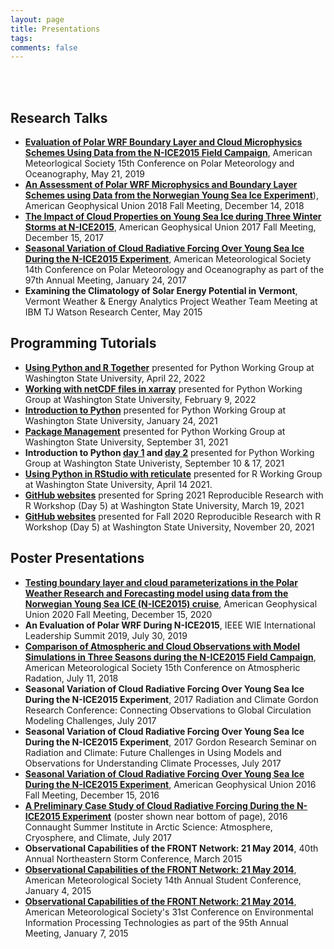 ```yaml
---
layout: page
title: Presentations
tags:
comments: false
---
```

<br><br>

## Research Talks
- [**Evaluation of Polar WRF Boundary Layer and Cloud Microphysics Schemes Using Data from the N-ICE2015 Field Campaign**](https://ams.confex.com/ams/15Polar/meetingapp.cgi/Paper/357933), American Meteorlogical Society 15th Conference on Polar Meteorology and Oceanography, May 21, 2019
- [**An Assessment of Polar WRF Microphysics and Boundary Layer Schemes using Data from the Norwegian Young Sea Ice Experiment**](https://agu.confex.com/agu/fm18/meetingapp.cgi/Paper/445412)), American Geophysical Union 2018 Fall Meeting, December 14, 2018
- [**The Impact of Cloud Properties on Young Sea Ice during Three Winter Storms at N-ICE2015**](https://agu.confex.com/agu/fm17/meetingapp.cgi/Paper/291590), American Geophysical Union 2017 Fall Meeting, December 15, 2017
- [**Seasonal Variation of Cloud Radiative Forcing Over Young Sea Ice During the N-ICE2015 Experiment**](https://ams.confex.com/ams/97Annual/webprogram/Paper313194.html), American Meteorological Society 14th Conference on Polar Meteorology and Oceanography as part of the 97th Annual Meeting, January 24, 2017
- **Examining the Climatology of Solar Energy Potential in Vermont**, Vermont Weather & Energy Analytics Project Weather Team Meeting at IBM TJ Watson Research Center, May 2015

## Programming Tutorials
- [**Using Python and R Together**](https://youtu.be/uu33RZIU8SE) presented for Python Working Group at Washington State University, April 22, 2022
- [**Working with netCDF files in xarray**](https://youtu.be/gd-a_GvOG0g) presented for Python Working Group at Washington State University, February 9, 2022
- [**Introduction to Python**](https://youtu.be/Vw0_zAzMhE8) presented for Python Working Group at Washington State University, January 24, 2021
- [**Package Management**](https://youtu.be/614MJmzlVGY) presented for Python Working Group at Washington State University, September 31, 2021
- **Introduction to Python [day 1](https://youtu.be/5YA29G6BCQw) and [day 2](https://youtu.be/kh0Pe9UqPkY)** presented for Python Working Group at Washington State Univeristy, September 10 & 17, 2021
- [**Using Python in RStudio with reticulate**](r-reticulate-tutorial.md) presented for R Working Group at Washington State University, April 14 2021.
- [**GitHub websites**](https://www.youtube.com/watch?v=tDdayIT6M2Y) presented for Spring 2021 Reproducible Research with R Workshop (Day 5) at Washington State University, March 19, 2021
- [**GitHub websites**](https://www.youtube.com/watch?v=SjY2krSo-80) presented for Fall 2020 Reproducible Research with R Workshop (Day 5) at Washington State University, November 20, 2021

## Poster Presentations
- [**Testing boundary layer and cloud parameterizations in the Polar Weather Research and Forecasting model using data from the Norwegian Young Sea ICE (N-ICE2015) cruise**](https://agu.confex.com/agu/fm20/meetingapp.cgi/Paper/748109), American Geophysical Union 2020 Fall Meeting, December 15, 2020
- **An Evaluation of Polar WRF During N-ICE2015**, IEEE WIE International Leadership Summit 2019, July 30, 2019
- [**Comparison of Atmospheric and Cloud Observations with Model Simulations in Three Seasons during the N-ICE2015 Field Campaign**](https://ams.confex.com/ams/15CLOUD15ATRAD/webprogram/Paper347736.html), American Meteorological Society 15th Conference on Atmospheric Radation, July 11, 2018 
- **Seasonal Variation of Cloud Radiative Forcing Over Young Sea Ice During the N-ICE2015 Experiment**, 2017 Radiation and Climate Gordon Research Conference: Connecting Observations to Global Circulation Modeling Challenges, July 2017
- **Seasonal Variation of Cloud Radiative Forcing Over Young Sea Ice During the N-ICE2015 Experiment**, 2017 Gordon Research Seminar on Radiation and Climate: Future Challenges in Using Models and Observations for Understanding Climate Processes, July 2017
- [**Seasonal Variation of Cloud Radiative Forcing Over Young Sea Ice During the N-ICE2015 Experiment**](https://agu.confex.com/agu/fm16/meetingapp.cgi/Paper/193050), American Geophysical Union 2016 Fall Meeting, December 15, 2016
- [**A Preliminary Case Study of Cloud Radiative Forcing During the N-ICE2015 Experiment**](https://www.candac.ca/create/ss2016/summerschool2016.html) (poster shown near bottom of page), 2016 Connaught Summer Institute in Arctic Science: Atmosphere, Cryosphere, and Climate, July 2017
- **Observational Capabilities of the FRONT Network: 21 May 2014**, 40th Annual Northeastern Storm Conference, March 2015 
- [**Observational Capabilities of the FRONT Network: 21 May 2014**](https://ams.confex.com/ams/95Annual/webprogram/Paper266241.html), American Meteorological Society 14th Annual Student Conference, January 4, 2015
- [**Observational Capabilities of the FRONT Network: 21 May 2014**](https://ams.confex.com/ams/95Annual/webprogram/Paper266225.html), American Meteorological Society's 31st Conference on Environmental Information Processing Technologies as part of the 95th Annual Meeting, January 7, 2015

